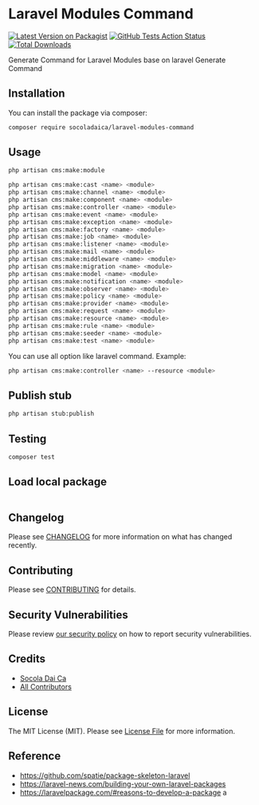 # Laravel Modules Command

[![Latest Version on Packagist](https://img.shields.io/packagist/v/socoladaica/laravel-modules-command.svg?style=flat-square)](https://packagist.org/packages/socoladaica/laravel-modules-command)
[![GitHub Tests Action Status](https://img.shields.io/github/workflow/status/socoladaica/laravel-modules-command/Tests?label=tests)](https://github.com/socoladaica/laravel-modules-command/actions?query=workflow%3ATests+branch%3Amaster)
[![Total Downloads](https://img.shields.io/packagist/dt/socoladaica/laravel-modules-command.svg?style=flat-square)](https://packagist.org/packages/socoladaica/laravel-modules-command)

Generate Command for Laravel Modules base on laravel Generate Command

## Installation

You can install the package via composer:

```bash
composer require socoladaica/laravel-modules-command
```

## Usage

```bash
php artisan cms:make:module

php artisan cms:make:cast <name> <module>
php artisan cms:make:channel <name> <module> 
php artisan cms:make:component <name> <module> 
php artisan cms:make:controller <name> <module>
php artisan cms:make:event <name> <module>
php artisan cms:make:exception <name> <module> 
php artisan cms:make:factory <name> <module>
php artisan cms:make:job <name> <module>
php artisan cms:make:listener <name> <module> 
php artisan cms:make:mail <name> <module>
php artisan cms:make:middleware <name> <module> 
php artisan cms:make:migration <name> <module>
php artisan cms:make:model <name> <module>
php artisan cms:make:notification <name> <module>
php artisan cms:make:observer <name> <module>
php artisan cms:make:policy <name> <module>
php artisan cms:make:provider <name> <module>
php artisan cms:make:request <name> <module>
php artisan cms:make:resource <name> <module>
php artisan cms:make:rule <name> <module>
php artisan cms:make:seeder <name> <module>
php artisan cms:make:test <name> <module>
```

You can use all option like laravel command. Example:
```bash
php artisan cms:make:controller <name> --resource <module>
```

## Publish stub

```bash
php artisan stub:publish
```

## Testing

```bash
composer test
```

## Load local package

```
```

## Changelog

Please see [CHANGELOG](CHANGELOG.md) for more information on what has changed recently.

## Contributing

Please see [CONTRIBUTING](.github/CONTRIBUTING.md) for details.

## Security Vulnerabilities

Please review [our security policy](../../security/policy) on how to report security vulnerabilities.

## Credits

- [Socola Dai Ca](https://github.com/SocolaDaiCa)
- [All Contributors](../../contributors)

## License

The MIT License (MIT). Please see [License File](LICENSE.md) for more information.

## Reference

- <https://github.com/spatie/package-skeleton-laravel>
- <https://laravel-news.com/building-your-own-laravel-packages>
- <https://laravelpackage.com/#reasons-to-develop-a-package>
a
